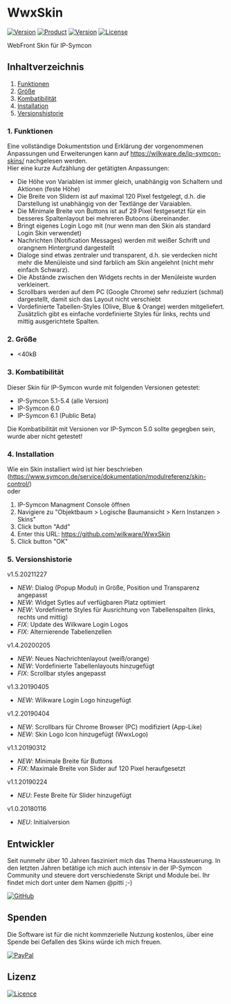 # WwxSkin

[![Version](https://img.shields.io/badge/Symcon-Webfront--Skin-red.svg)](https://www.symcon.de/service/dokumentation/entwicklerbereich/sdk-tools/sdk-skins/)
[![Product](https://img.shields.io/badge/Symcon%20Version-6.0-blue.svg)](https://www.symcon.de/produkt/)
[![Version](https://img.shields.io/badge/Skin%20Version-1.5.20211227-orange.svg)](https://github.com/Wilkware/WwxSkin)
[![License](https://img.shields.io/badge/License-CC%20BY--NC--SA%204.0-green.svg)](https://creativecommons.org/licenses/by-nc-sa/4.0/)

WebFront Skin für IP-Symcon

## Inhaltverzeichnis

1. [Funktionen](#1-funktionen)
2. [Größe](#2-größe)
3. [Kombatibilität](#3-kombatibilität)
4. [Installation](#4-installation)
5. [Versionshistorie](#5-versionshistorie)

### 1. Funktionen

Eine vollständige Dokumentstion und Erklärung der vorgenommenen Anpassungen und Erweiterungen kann auf <https://wilkware.de/ip-symcon-skins/> nachgelesen werden.  
Hier eine kurze Aufzählung der getätigten Anpassungen:

* Die Höhe von Variablen ist immer gleich, unabhängig von Schaltern und Aktionen (feste Höhe)
* Die Breite von Slidern ist auf maximal 120 Pixel festgelegt, d.h. die Darstellung ist unabhängig von der Textlänge der Varaiablen.
* Die Minimale Breite von Buttons ist auf 29 Pixel festgesetzt für ein besseres Spaltenlayout bei mehreren Butoons übereinander.
* Bringt eigenes Login Logo mit (nur wenn man den Skin als standard Login Skin verwendet)
* Nachrichten (Notification Messages) werden mit weißer Schrift und orangnem Hintergrund dargestellt
* Dialoge sind etwas zentraler und transparent, d.h. sie verdecken nicht mehr die Menüleiste und sind farblich am Skin angelehnt (nicht mehr einfach Schwarz).
* Die Abstände zwischen den Widgets rechts in der Menüleiste wurden verkleinert.
* Scrollbars werden auf dem PC (Google Chrome) sehr reduziert (schmal) dargestellt, damit sich das Layout nicht verschiebt
* Vordefinierte Tabellen-Styles (Olive, Blue & Orange) werden mitgeliefert. Zusätzlich gibt es einfache vordefinierte Styles für links, rechts und mittig ausgerichtete Spalten.

### 2. Größe

* <40kB

### 3. Kombatibilität

Dieser Skin für IP-Symcon wurde mit folgenden Versionen getestet:

* IP-Symcon 5.1-5.4 (alle Version)
* IP-Symcon 6.0
* IP-Symcon 6.1 (Public Beta)

Die Kombatibilität mit Versionen vor IP-Symcon 5.0 sollte gegegben sein, wurde aber nicht getestet!

### 4. Installation

Wie ein Skin installiert wird ist hier beschrieben (<https://www.symcon.de/service/dokumentation/modulreferenz/skin-control/>)  
oder

1. IP-Symcon Managment Console öffnen
2. Navigiere zu "Objektbaum > Logische Baumansicht > Kern Instanzen > Skins"
3. Click button "Add"
4. Enter this URL: <https://github.com/wilkware/WwxSkin>
5. Click button "OK"

### 5. Versionshistorie

v1.5.20211227

* _NEW_: Dialog (Popup Modul) in Größe, Position und Transparenz angepasst
* _NEW_: Widget Sytles auf verfügbaren Platz optimiert
* _NEW_: Vordefinierte Styles für Ausrichtung von Tabellenspalten (links, rechts und mittig)
* _FIX_: Update des Wilkware Login Logos
* _FIX_: Alternierende Tabellenzellen

v1.4.20200205

* _NEW_: Neues Nachrichtenlayout (weiß/orange)
* _NEW_: Vordefinierte Tabellenlayouts hinzugefügt
* _FIX_: Scrollbar styles angepasst

v1.3.20190405

* _NEW_: Wilkware Login Logo hinzugefügt

v1.2.20190404

* _NEW_: Scrollbars für Chrome Browser (PC) modifiziert (App-Like)
* _NEW_: Skin Logo Icon hinzugefügt (WwxLogo)

v1.1.20190312

* _NEW_: Minimale Breite für Buttons
* _FIX_: Maximale Breite von Slider auf 120 Pixel heraufgesetzt

v1.1.20190224

* _NEU_: Feste Breite für Slider hinzugefügt

v1.0.20180116

* _NEU_: Initialversion

## Entwickler

Seit nunmehr über 10 Jahren fasziniert mich das Thema Haussteuerung. In den letzten Jahren betätige ich mich auch intensiv in der IP-Symcon Community und steuere dort verschiedenste Skript und Module bei. Ihr findet mich dort unter dem Namen @pitti ;-)

[![GitHub](https://img.shields.io/badge/GitHub-@wilkware-blueviolet.svg?logo=github)](https://wilkware.github.io/)

## Spenden

Die Software ist für die nicht kommzerielle Nutzung kostenlos, über eine Spende bei Gefallen des Skins würde ich mich freuen.

[![PayPal](https://img.shields.io/badge/PayPal-spenden-blue.svg?logo=paypal)](https://www.paypal.com/cgi-bin/webscr?cmd=_s-xclick&hosted_button_id=8816166)

## Lizenz

[![Licence](https://licensebuttons.net/i/l/by-nc-sa/transparent/00/00/00/88x31-e.png)](https://creativecommons.org/licenses/by-nc-sa/4.0/)
